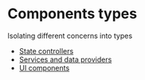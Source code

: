 # Components types

Isolating different concerns into types

* [State controllers](./controllers/README.md)
* [Services and data providers](./services/README.md)
* [UI components](./ui/README.md)